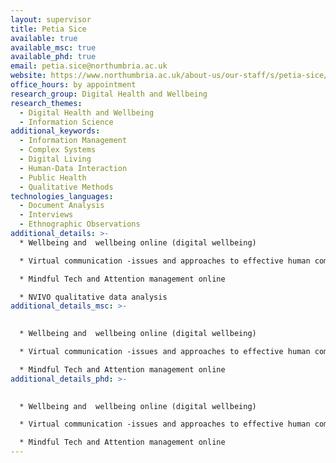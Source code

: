 ```yaml
---
layout: supervisor
title: Petia Sice
available: true
available_msc: true
available_phd: true
email: petia.sice@northumbria.ac.uk
website: https://www.northumbria.ac.uk/about-us/our-staff/s/petia-sice/
office_hours: by appointment
research_group: Digital Health and Wellbeing
research_themes:
  - Digital Health and Wellbeing
  - Information Science
additional_keywords:
  - Information Management
  - Complex Systems
  - Digital Living
  - Human-Data Interaction
  - Public Health
  - Qualitative Methods
technologies_languages:
  - Document Analysis
  - Interviews
  - Ethnographic Observations
additional_details: >-
  * Wellbeing and  wellbeing online (digital wellbeing)

  * Virtual communication -issues and approaches to effective human communication

  * Mindful Tech and Attention management online

  * NVIVO qualitative data analysis
additional_details_msc: >-
  

  * Wellbeing and  wellbeing online (digital wellbeing)

  * Virtual communication -issues and approaches to effective human communication

  * Mindful Tech and Attention management online
additional_details_phd: >-
  

  * Wellbeing and  wellbeing online (digital wellbeing)

  * Virtual communication -issues and approaches to effective human communication

  * Mindful Tech and Attention management online
---
```

